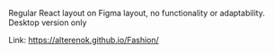 Regular React layout on Figma layout, no functionality or adaptability. Desktop version only

Link: https://alterenok.github.io/Fashion/
